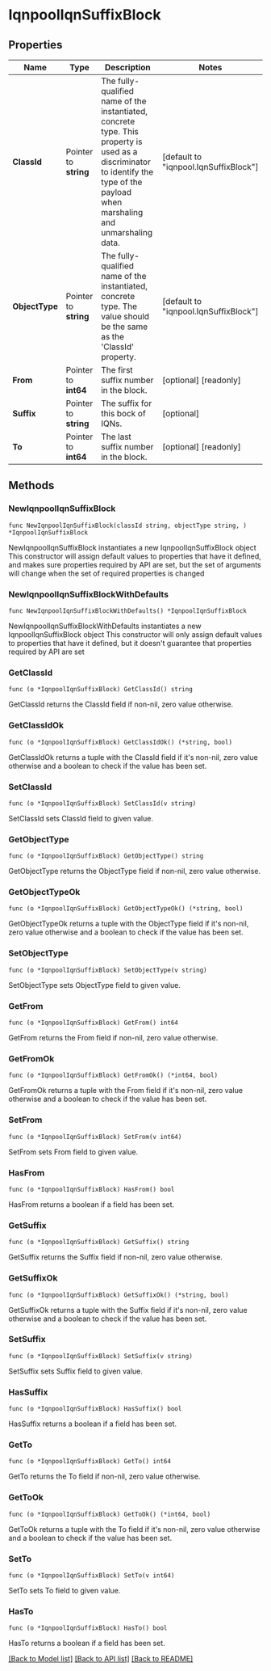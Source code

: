 # IqnpoolIqnSuffixBlock

## Properties

Name | Type | Description | Notes
------------ | ------------- | ------------- | -------------
**ClassId** | Pointer to **string** | The fully-qualified name of the instantiated, concrete type. This property is used as a discriminator to identify the type of the payload when marshaling and unmarshaling data. | [default to "iqnpool.IqnSuffixBlock"]
**ObjectType** | Pointer to **string** | The fully-qualified name of the instantiated, concrete type. The value should be the same as the &#39;ClassId&#39; property. | [default to "iqnpool.IqnSuffixBlock"]
**From** | Pointer to **int64** | The first suffix number in the block. | [optional] [readonly] 
**Suffix** | Pointer to **string** | The suffix for this bock of IQNs. | [optional] 
**To** | Pointer to **int64** | The last suffix number in the block. | [optional] [readonly] 

## Methods

### NewIqnpoolIqnSuffixBlock

`func NewIqnpoolIqnSuffixBlock(classId string, objectType string, ) *IqnpoolIqnSuffixBlock`

NewIqnpoolIqnSuffixBlock instantiates a new IqnpoolIqnSuffixBlock object
This constructor will assign default values to properties that have it defined,
and makes sure properties required by API are set, but the set of arguments
will change when the set of required properties is changed

### NewIqnpoolIqnSuffixBlockWithDefaults

`func NewIqnpoolIqnSuffixBlockWithDefaults() *IqnpoolIqnSuffixBlock`

NewIqnpoolIqnSuffixBlockWithDefaults instantiates a new IqnpoolIqnSuffixBlock object
This constructor will only assign default values to properties that have it defined,
but it doesn't guarantee that properties required by API are set

### GetClassId

`func (o *IqnpoolIqnSuffixBlock) GetClassId() string`

GetClassId returns the ClassId field if non-nil, zero value otherwise.

### GetClassIdOk

`func (o *IqnpoolIqnSuffixBlock) GetClassIdOk() (*string, bool)`

GetClassIdOk returns a tuple with the ClassId field if it's non-nil, zero value otherwise
and a boolean to check if the value has been set.

### SetClassId

`func (o *IqnpoolIqnSuffixBlock) SetClassId(v string)`

SetClassId sets ClassId field to given value.


### GetObjectType

`func (o *IqnpoolIqnSuffixBlock) GetObjectType() string`

GetObjectType returns the ObjectType field if non-nil, zero value otherwise.

### GetObjectTypeOk

`func (o *IqnpoolIqnSuffixBlock) GetObjectTypeOk() (*string, bool)`

GetObjectTypeOk returns a tuple with the ObjectType field if it's non-nil, zero value otherwise
and a boolean to check if the value has been set.

### SetObjectType

`func (o *IqnpoolIqnSuffixBlock) SetObjectType(v string)`

SetObjectType sets ObjectType field to given value.


### GetFrom

`func (o *IqnpoolIqnSuffixBlock) GetFrom() int64`

GetFrom returns the From field if non-nil, zero value otherwise.

### GetFromOk

`func (o *IqnpoolIqnSuffixBlock) GetFromOk() (*int64, bool)`

GetFromOk returns a tuple with the From field if it's non-nil, zero value otherwise
and a boolean to check if the value has been set.

### SetFrom

`func (o *IqnpoolIqnSuffixBlock) SetFrom(v int64)`

SetFrom sets From field to given value.

### HasFrom

`func (o *IqnpoolIqnSuffixBlock) HasFrom() bool`

HasFrom returns a boolean if a field has been set.

### GetSuffix

`func (o *IqnpoolIqnSuffixBlock) GetSuffix() string`

GetSuffix returns the Suffix field if non-nil, zero value otherwise.

### GetSuffixOk

`func (o *IqnpoolIqnSuffixBlock) GetSuffixOk() (*string, bool)`

GetSuffixOk returns a tuple with the Suffix field if it's non-nil, zero value otherwise
and a boolean to check if the value has been set.

### SetSuffix

`func (o *IqnpoolIqnSuffixBlock) SetSuffix(v string)`

SetSuffix sets Suffix field to given value.

### HasSuffix

`func (o *IqnpoolIqnSuffixBlock) HasSuffix() bool`

HasSuffix returns a boolean if a field has been set.

### GetTo

`func (o *IqnpoolIqnSuffixBlock) GetTo() int64`

GetTo returns the To field if non-nil, zero value otherwise.

### GetToOk

`func (o *IqnpoolIqnSuffixBlock) GetToOk() (*int64, bool)`

GetToOk returns a tuple with the To field if it's non-nil, zero value otherwise
and a boolean to check if the value has been set.

### SetTo

`func (o *IqnpoolIqnSuffixBlock) SetTo(v int64)`

SetTo sets To field to given value.

### HasTo

`func (o *IqnpoolIqnSuffixBlock) HasTo() bool`

HasTo returns a boolean if a field has been set.


[[Back to Model list]](../README.md#documentation-for-models) [[Back to API list]](../README.md#documentation-for-api-endpoints) [[Back to README]](../README.md)


